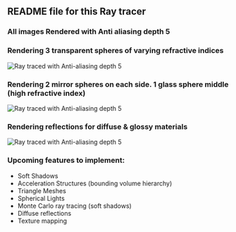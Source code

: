 ## README file for this Ray tracer 

### All images Rendered with Anti aliasing depth 5

### Rendering 3 transparent spheres of varying refractive indices  
![Ray traced with Anti-aliasing depth 5](https://github.com/Xavierkst/Raytracer_build/blob/Refactored_branch/testFile_no_AA.jpg)

### Rendering 2 mirror spheres on each side. 1 glass sphere middle (high refractive index)
![Ray traced with Anti-aliasing depth 5](https://github.com/Xavierkst/Raytracer_build/blob/Refactored_branch/testFile_AA_5_reflections.jpg)

### Rendering reflections for diffuse & glossy materials
![Ray traced with Anti-aliasing depth 5](https://github.com/Xavierkst/Raytracer_build/blob/Refactored_branch/testFile_AA_5.jpg)

### Upcoming features to implement:  
* Soft Shadows 
* Acceleration Structures (bounding volume hierarchy)
* Triangle Meshes 
* Spherical Lights 
* Monte Carlo ray tracing (soft shadows) 
* Diffuse reflections
* Texture mapping
